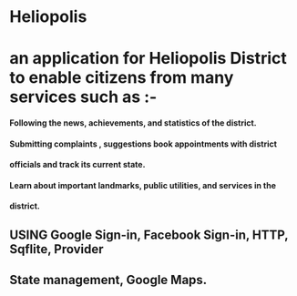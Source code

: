 # Heliopolis
####
# an application for Heliopolis District to enable citizens from many services such as :-

#### Following the news, achievements, and statistics of the district.
#### Submitting complaints ,  suggestions  book appointments with district    
#### officials and track its current state.
#### Learn about important landmarks, public utilities, and services in the    
#### district.


## USING Google Sign-in, Facebook Sign-in, HTTP, Sqflite, Provider 
## State management, Google Maps. 
